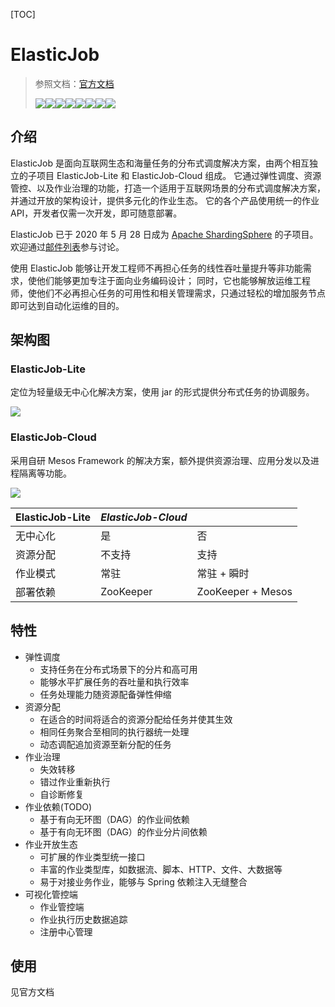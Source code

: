 [TOC]



# ElasticJob

> 参照文档：[官方文档](https://shardingsphere.apache.org/elasticjob/current/cn/overview/)
>
> ![](https://img.shields.io/badge/license-Apache%202-4EB1BA.svg)![](https://img.shields.io/github/release/apache/shardingsphere-elasticjob.svg)![](https://maven-badges.herokuapp.com/maven-central/org.apache.shardingsphere.elasticjob/elasticjob/badge.svg)![](https://secure.travis-ci.org/apache/shardingsphere-elasticjob.png?branch=master)![](https://coveralls.io/repos/github/apache/shardingsphere-elasticjob/badge.svg?branch=master)![](https://img.shields.io/github/stars/apache/shardingsphere-elasticjob.svg?style=social&label=Star)![](https://img.shields.io/github/forks/apache/shardingsphere-elasticjob.svg?style=social&label=Fork)![](https://img.shields.io/github/watchers/apache/shardingsphere-elasticjob.svg?style=social&label=Watch)

## 介绍

 ElasticJob 是面向互联网生态和海量任务的分布式调度解决方案，由两个相互独立的子项目 ElasticJob-Lite 和 ElasticJob-Cloud 组成。 它通过弹性调度、资源管控、以及作业治理的功能，打造一个适用于互联网场景的分布式调度解决方案，并通过开放的架构设计，提供多元化的作业生态。 它的各个产品使用统一的作业 API，开发者仅需一次开发，即可随意部署。

ElasticJob 已于 2020 年 5 月 28 日成为 [Apache ShardingSphere](https://shardingsphere.apache.org/) 的子项目。 欢迎通过[邮件列表](mailto:dev@shardingsphere.apache.org)参与讨论。

使用 ElasticJob 能够让开发工程师不再担心任务的线性吞吐量提升等非功能需求，使他们能够更加专注于面向业务编码设计； 同时，它也能够解放运维工程师，使他们不必再担心任务的可用性和相关管理需求，只通过轻松的增加服务节点即可达到自动化运维的目的。

## 架构图 

### ElasticJob-Lite

定位为轻量级无中心化解决方案，使用 jar 的形式提供分布式任务的协调服务。

![](https://shardingsphere.apache.org/elasticjob/current/img/architecture/elasticjob_lite.png)

### ElasticJob-Cloud

采用自研 Mesos Framework 的解决方案，额外提供资源治理、应用分发以及进程隔离等功能。

![](https://shardingsphere.apache.org/elasticjob/current/img/architecture/elasticjob_cloud.png)

| ElasticJob-Lite | *ElasticJob-Cloud* |                   |
| :-------------- | :----------------- | ----------------- |
| 无中心化        | 是                 | 否                |
| 资源分配        | 不支持             | 支持              |
| 作业模式        | 常驻               | 常驻 + 瞬时       |
| 部署依赖        | ZooKeeper          | ZooKeeper + Mesos |

## 特性

- 弹性调度
  - 支持任务在分布式场景下的分片和高可用
  - 能够水平扩展任务的吞吐量和执行效率
  - 任务处理能力随资源配备弹性伸缩
- 资源分配
  - 在适合的时间将适合的资源分配给任务并使其生效
  - 相同任务聚合至相同的执行器统一处理
  - 动态调配追加资源至新分配的任务
- 作业治理
  - 失效转移
  - 错过作业重新执行
  - 自诊断修复
- 作业依赖(TODO)
  - 基于有向无环图（DAG）的作业间依赖
  - 基于有向无环图（DAG）的作业分片间依赖
- 作业开放生态
  - 可扩展的作业类型统一接口
  - 丰富的作业类型库，如数据流、脚本、HTTP、文件、大数据等
  - 易于对接业务作业，能够与 Spring 依赖注入无缝整合
- 可视化管控端
  - 作业管控端
  - 作业执行历史数据追踪
  - 注册中心管理

## 使用

见官方文档







